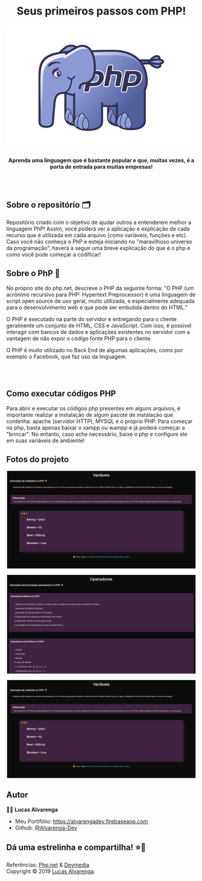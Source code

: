 <h1 align="center">Seus primeiros passos com PHP!</h1>
<p align="center">
    <img alt="Logo do php" src="images/logo-php.png" width="500">
    <p align="center"><b>Aprenda uma linguagem que é bastante popular e que, muitas vezes, é a porta de entrada para muitas empresas!</b></p>
</p>

<br/><br/>

## Sobre o repositório 🗂

<p>Repositório criado com o objetivo de ajudar outros a entenderem melhor a linguagem PhP! Assim, você poderá ver a aplicação e explicação de cada recurso que é utilizada em cada arquivo (como variáveis, funções e etc). Caso você não conheça o PhP e esteja iniciando no "maravilhoso universo da programação", haverá a seguir uma breve explicação do que é o php e como você pode começar a codificar!</p>

## Sobre o PhP 🐘

<p>No próprio site do php.net, descreve o PHP da seguinte forma: "O PHP (um acrônimo recursivo para PHP: Hypertext Preprocessor) é uma linguagem de script open source de uso geral, muito utilizada, e especialmente adequada para o desenvolvimento web e que pode ser embutida dentro do HTML."</p>

<p>O PHP é executado na parte do servidor e entregando para o cliente geralmente um conjunto de HTML, CSS e JavaScript. Com isso, é possível interagir com bancos de dados e aplicações existentes no servidor com a vantagem de não expor o código fonte PHP para o cliente. 
</p>

<p>O PHP é muito utilizado no Back End de algumas aplicações, como por exemplo o Facebook, que faz uso da linguagem. </p>

<br/><br/>

## Como executar códigos PHP

<p>Para abrir e executar os códigos php presentes em alguns arquivos, é importante realizar a instalação de algum pacote de instalação que contenha: apache (servidor HTTP), MYSQL e o próprio PHP. Para começar no php, basta apenas baixar o xampp ou wampp e já poderá começar a "brincar". No entanto, caso ache necessário, baixe o php e configure ele em suas variáveis de ambiente! </p>

## Fotos do projeto

<p align="center">
    <img alt="Exemplo de estrutura de cada arquivo .php - variáveis" src="images/example-page-basic-syntax-variables.png" width="500">
</p>

<p align="center">
    <img alt="Exemplo de estrutura de cada arquivo .php - operadores" src="images/example-page-basic-syntax-operators.png" width="500">
</p>

<p align="center">
    <img alt="Exemplo de estrutura de cada arquivo .php - funções" src="images/example-page-basic-syntax-variables.png" width="500">
</p>

## Autor

🙎‍♂ **Lucas Alvarenga**

* Meu Portifólio: https://alvarengadev.firebaseapp.com
* Github: [@Alvarenga-Dev](https://github.com/Alvarenga-Dev)

## Dá uma estrelinha e compartilha! ⭐️🚀

Referências: [Php.net](https://www.php.net/) & [Devmedia](https://www.devmedia.com.br/) <br/>
Copyright © 2019 [Lucas Alvarenga](https://github.com/Alvarenga-Dev).<br/><br/>
